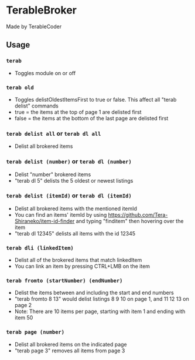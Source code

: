 # TerableBroker

Made by TerableCoder

## Usage
### `terab` 
- Toggles module on or off
### `terab old` 
- Toggles delistOldestItemsFirst to true or false. This affect all "terab delist" commands 
- true = the items at the top of page 1 are delisted first
- false = the items at the bottom of the last page are delisted first
### `terab delist all` or `terab dl all` 
- Delist all brokered items
### `terab delist (number)` or `terab dl (number)` 
- Delist "number" brokered items
- "terab dl 5" delists the 5 oldest or newest listings
### `terab delist (itemId)` or `terab dl (itemId)`
- Delist all brokered items with the mentioned itemId
- You can find an items' itemId by using https://github.com/Tera-Shiraneko/item-id-finder and typing "finditem" then hovering over the item
- "terab dl 12345" delists all items with the id 12345
### `terab dli (linkedItem)`
- Delist all of the brokered items that match linkedItem
- You can link an item by pressing CTRL+LMB on the item
### `terab fromto (startNumber) (endNumber)`
- Delist the items between and including the start and end numbers
- "terab fromto 8 13" would delist listings 8 9 10 on page 1, and 11 12 13 on page 2
- Note: There are 10 items per page, starting with item 1 and ending with item 50
### `terab page (number)`
- Delist all brokered items on the indicated page
- "terab page 3" removes all items from page 3

